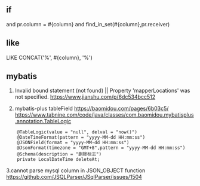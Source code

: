 
## if 
<if test="dto.searchType != null  and dto.searchType != '' ">
    <choose>
        <when test='dto.searchType == "1"'>
            and  pr.column = #{column}
        </when>
        <otherwise>
            and find_in_set(#{column},pr.receiver)
        </otherwise>
    </choose>
</if>

## like
LIKE CONCAT('%', #{column}, '%')


## mybatis
1. Invalid bound statement (not found)   ||   Property 'mapperLocations' was not specified.
https://www.jianshu.com/p/6dc534bcc512

2. mybatis-plus tableField
https://baomidou.com/pages/6b03c5/
https://www.tabnine.com/code/java/classes/com.baomidou.mybatisplus.annotation.TableLogic
```
	@TableLogic(value = "null", delval = "now()")
	@DateTimeFormat(pattern = "yyyy-MM-dd HH:mm:ss")
	@JSONField(format = "yyyy-MM-dd HH:mm:ss")
	@JsonFormat(timezone = "GMT+8",pattern = "yyyy-MM-dd HH:mm:ss")
	@Schema(description = "删除标志")
	private LocalDateTime deleteAt;
```

3.cannot parse mysql column in JSON_OBJECT function 
https://github.com/JSQLParser/JSqlParser/issues/1504





































